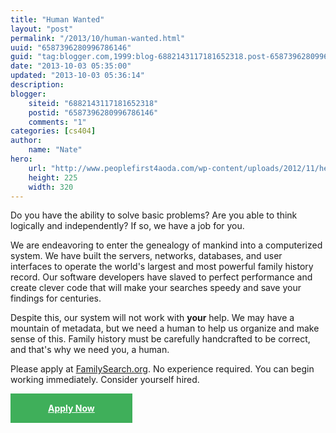 ```yaml
---
title: "Human Wanted"
layout: "post"
permalink: "/2013/10/human-wanted.html"
uuid: "6587396280996786146"
guid: "tag:blogger.com,1999:blog-6882143117181652318.post-6587396280996786146"
date: "2013-10-03 05:35:00"
updated: "2013-10-03 05:36:14"
description: 
blogger:
    siteid: "6882143117181652318"
    postid: "6587396280996786146"
    comments: "1"
categories: [cs404]
author: 
    name: "Nate"
hero:
    url: "http://www.peoplefirst4aoda.com/wp-content/uploads/2012/11/help-wanted-ad-torn-out-of-a-newspaper.gif"
    height: 225
    width: 320
---
```

Do you have the ability to solve basic problems? Are you able to think logically and independently? If so, we have a job for you.

We are endeavoring to enter the genealogy of mankind into a computerized system. We have built the servers, networks, databases, and user interfaces to operate the world's largest and most powerful family history record. Our software developers have slaved to perfect performance and create clever code that will make your searches speedy and save your findings for centuries.

Despite this, our system will not work with **your** help. We may have a mountain of metadata, but we need a human to help us organize and make sense of this. Family history must be carefully handcrafted to be correct, and that's why we need you, a human.

Please apply at [FamilySearch.org](https://familysearch.org/register). No experience required. You can begin working immediately. Consider yourself hired.

<a href="https://familysearch.org/register" style="display:inline-block;vertical-align:middle;padding:15px 60px;background:#3FAF5A;color:white;font-weight:bold;">Apply Now</a>
